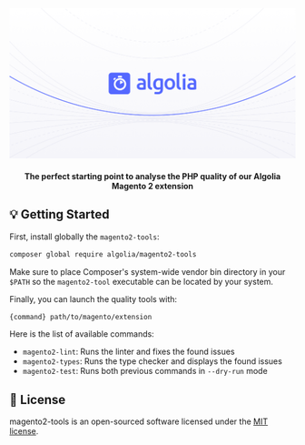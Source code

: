 <p align="center">
  <a href="https://www.algolia.com">
    <img alt="" src="https://raw.githubusercontent.com/algolia/algoliasearch-client-common/master/readme-banner.png" >
  </a>

  <h4 align="center">The perfect starting point to analyse the PHP quality of our Algolia Magento 2 extension</h4>
</p>

## 💡 Getting Started

First, install globally the `magento2-tools`:
```bash
composer global require algolia/magento2-tools
```

Make sure to place Composer's system-wide vendor bin directory in your `$PATH`
so the `magento2-tool` executable can be located by your system.

Finally, you can launch the quality tools with:
```bash
{command} path/to/magento/extension
```

Here is the list of available commands:

- `magento2-lint`: Runs the linter and fixes the found issues
- `magento2-types`: Runs the type checker and displays the found issues
- `magento2-test`: Runs both previous commands in `--dry-run` mode

## 📄 License

magento2-tools is an open-sourced software licensed under the [MIT license](LICENSE).
